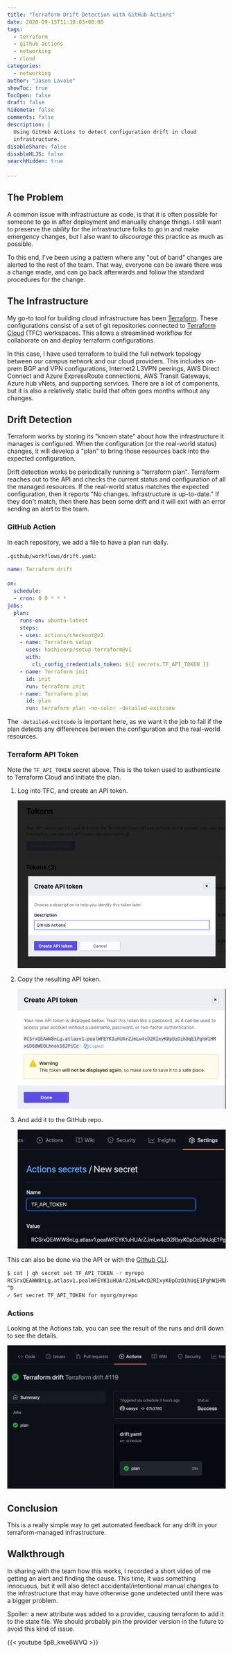 ```yaml
---
title: "Terraform Drift Detection with GitHub Actions"
date: 2020-09-15T11:30:03+00:00
tags:
  - terraform
  - github actions
  - networking
  - cloud
categories:
  - networking
author: "Jason Lavoie"
showToc: true
TocOpen: false
draft: false
hidemeta: false
comments: false
description: |
  Using GitHub Actions to detect configuration drift in cloud
  infrastructure.
disableShare: false
disableHLJS: false
searchHidden: true

---
```



## The Problem

A common issue with infrastructure as code, is that it is often possible for
someone to go in after deployment and manually change things.   I still want to
preserve the *ability* for the infrastructure folks to go in and make emergency
changes, but I also want to *discourage* this practice as much as possible.

To this end, I've been using a pattern where any "out of band" changes
are alerted to the rest of the team.  That way, everyone can be aware
there was a change made, and can go back afterwards and follow the standard
procedures for the change.

## The Infrastructure

My go-to tool for building cloud infrastructure has been
[Terraform](https://www.terraform.io).  These configurations
consist of a set of git repositories connected to [Terraform
Cloud](https://www.terraform.io/cloud) (TFC) workspaces.  This allows
a streamlined workflow for collaborate on and deploy terraform
configurations.

In this case, I have used terraform to build the full network topology
between our campus network and our cloud providers.  This includes
on-prem BGP and VPN configurations, Internet2 L3VPN peerings, AWS Direct
Connect and Azure ExpressRoute connections, AWS Transit Gateways, Azure
hub vNets, and supporting services.  There are a lot of components, but
it is also a relatively static build that often goes months without any
changes.

## Drift Detection

Terraform works by storing its "known state" about how the infrastructure
it manages is configured.  When the configuration (or the real-world status)
changes, it will develop a "plan" to bring those resources back into the
expected configuration.

Drift detection works be periodically running a "terraform plan".
Terraform reaches out to the API and checks the current status and
configuration of all the managed resources.  If the real-world
status matches the expected configuration, then it reports "No
changes. Infrastructure is up-to-date."  If they don't match, then
there has been some drift and it will exit with an error sending an
alert to the team.

### GitHub Action

In each repository, we add a file to have a plan run daily.

`.github/workflows/drift.yaml`:

```yaml
name: Terraform drift

on:
  schedule:
  - cron: 0 0 * * *
jobs:
  plan:
    runs-on: ubuntu-latest
    steps:
    - uses: actions/checkout@v2
    - name: Terraform setup
      uses: hashicorp/setup-terraform@v1
      with:
        cli_config_credentials_token: ${{ secrets.TF_API_TOKEN }}
    - name: Terraform init
      id: init
      run: terraform init
    - name: Terraform plan
      id: plan
      run: terraform plan -no-color -detailed-exitcode
```

The `-detailed-exitcode` is important here, as we want it the job to
fail if the plan detects any differences between the configuration and
the real-world resources.

### Terraform API Token

Note the `TF_API_TOKEN` secret above.  This is the token used to
authenticate to Terraform Cloud and initiate the plan.

1. Log into TFC, and create an API token.

   ![TFC create API token](tfc-create-api-token.png#center)

2. Copy the resulting API token.

   ![TFC copy API token](tfc-copy-api-token.png#center)

3. And add it to the GitHub repo.

   ![Set new GitHub Secret](github-set-secret.png#center)

This can also be done via the API or with the [Github CLI](https://cli.github.com).

```sh
$ cat | gh secret set TF_API_TOKEN -r myrepo
RCSrxQEAWW8nLg.atlasv1.pealWFEYK1uHUArZJmLw4cD2RIxyK0pOzDihUqE1PghW1HMxGD60WEOLhnok182PiCc
^D
✓ Set secret TF_API_TOKEN for myorg/myrepo
```

### Actions

Looking at the Actions tab, you can see the result of the runs and drill down
to see the details.

![GitHub Drift Success](github-drift-success.png#center)

## Conclusion

This is a really simple way to get automated feedback for any drift in your
terraform-managed infrastructure.

## Walkthrough

In sharing with the team how this works, I recorded a short video of me getting
an alert and finding the cause.  This time, it was something innocuous, but it
will also detect accidental/intentional manual changes to the infrastructure that
may have otherwise gone undetected until there was a bigger problem.

Spoiler: a new attribute was added to a provider, causing terraform to add it
to the state file.  We should probably pin the provider version in the future
to avoid this kind of issue.

{{< youtube 5p8_kwe6WVQ >}}
